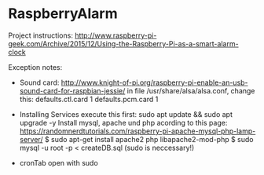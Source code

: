 # RaspberryAlarm
Project instructions:
http://www.raspberry-pi-geek.com/Archive/2015/12/Using-the-Raspberry-Pi-as-a-smart-alarm-clock

Exception notes:
- Sound card: 
  http://www.knight-of-pi.org/raspberry-pi-enable-an-usb-sound-card-for-raspbian-jessie/
  in file /usr/share/alsa/alsa.conf, change this: 
  defaults.ctl.card 1
  defaults.pcm.card 1
  
-  Installing Services 
    execute this first: sudo apt update && sudo apt upgrade -y
    Install mysql, apache und php acording to this page: https://randomnerdtutorials.com/raspberry-pi-apache-mysql-php-lamp-server/
    $ sudo apt-get install apache2 php libapache2-mod-php 
    $ sudo mysql -u root -p < createDB.sql (sudo is neccessary!)
    
- cronTab
  open with sudo
      

